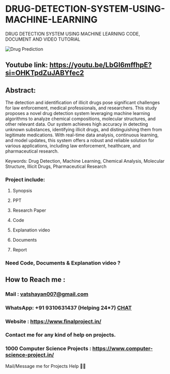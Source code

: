 # DRUG-DETECTION-SYSTEM-USING-MACHINE-LEARNING

DRUG DETECTION SYSTEM USING MACHINE LEARNING CODE, DOCUMENT AND VIDEO TUTORIAL

![Drug Prediction](https://github.com/user-attachments/assets/dc92dbc0-e970-4505-9837-5faf8aada439)

## Youtube link: https://youtu.be/LbGl6mffhpE?si=OHKTpdZuJABYfec2

## Abstract: 
The detection and identification of illicit drugs pose significant challenges for law enforcement, medical professionals, and researchers. This study proposes a novel drug detection system leveraging machine learning algorithms to analyze chemical compositions, molecular structures, and other relevant data. Our system achieves high accuracy in detecting unknown substances, identifying illicit drugs, and distinguishing them from legitimate medications. With real-time data analysis, continuous learning, and model updates, this system offers a robust and reliable solution for various applications, including law enforcement, healthcare, and pharmaceutical research.

Keywords: Drug Detection, Machine Learning, Chemical Analysis, Molecular Structure, Illicit Drugs, Pharmaceutical Research

### Project include: 

1. Synopsis

2. PPT

3. Research Paper


4. Code

5. Explanation video

6. Documents

7. Report


### Need Code, Documents & Explanation video ? 

## How to Reach me :

### Mail : vatshayan007@gmail.com 

### WhatsApp: +91 9310631437 (Helping 24*7) **[CHAT](https://wa.me/message/CHWN2AHCPMAZK1)** 

### Website : https://www.finalproject.in/

### Contact me for any kind of help on projects.
### 1000 Computer Science Projects : https://www.computer-science-project.in/


Mail/Message me for Projects Help 🙏🏻
